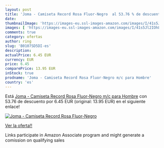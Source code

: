 ```yaml
---
layout: post
title: 'Joma - Camiseta Record Rosa Fluor-Negro  al 53.76 % de descuento'
date: 
thumbnailImage: 'https://images-eu.ssl-images-amazon.com/images/I/41s5Jl2IOhL._SL200_.jpg'
images: [ 'https://images-eu.ssl-images-amazon.com/images/I/41s5Jl2IOhL._SL200_.jpg' ]
comments: true
category: ofertas
author: ring
slug: 'B0107SD5DI-es'
description:
actualPrice: 6.45 EUR
currency: EUR
price: 6.45
comparePrice: 13.95 EUR
inStock: true
prodname: 'Joma - Camiseta Record Rosa Fluor-Negro m/c para Hombre'
country: 'es'
---
```


Está [Joma - Camiseta Record Rosa Fluor-Negro m/c para Hombre](https://www.amazon.es/dp/B0107SD5DI/?tag=tolees-21) con 53.76 de descuento por 6.45 EUR (original: 13.95 EUR) en el siguiente enlace!

[![Joma - Camiseta Record Rosa Fluor-Negro ](https://images-eu.ssl-images-amazon.com/images/I/41s5Jl2IOhL._SL200_.jpg)](https://www.amazon.es/dp/B0107SD5DI/?tag=tolees-21)

[Ver la oferta!!](https://www.amazon.es/dp/B0107SD5DI/?tag=tolees-21)

Links participate in Amazon Associate program and might generate a comission on qualifying sales


